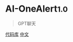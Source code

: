 ﻿# AI-OneAlert<small>1.0</small>

> GPT聊天  


[代码库](https://gitlab.jp.sbibits.com/AI/aiops/ai-recovery/onealert-system)
[中文](/zh-cn/guide)
